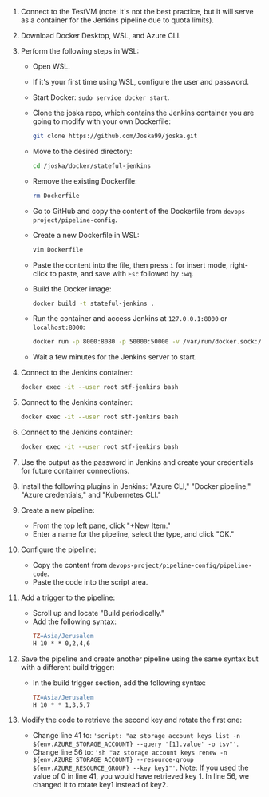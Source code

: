 1. Connect to the TestVM (note: it's not the best practice, but it will serve as a container for the Jenkins pipeline due to quota limits).

2. Download Docker Desktop, WSL, and Azure CLI.

3. Perform the following steps in WSL:
   - Open WSL.
   - If it's your first time using WSL, configure the user and password.
   - Start Docker: `sudo service docker start`.
   - Clone the joska repo, which contains the Jenkins container you are going to modify with your own Dockerfile:
     ```bash
     git clone https://github.com/Joska99/joska.git
     ```
   - Move to the desired directory:
     ```bash
     cd /joska/docker/stateful-jenkins
     ```
   - Remove the existing Dockerfile:
     ```bash
     rm Dockerfile
     ```
   - Go to GitHub and copy the content of the Dockerfile from `devops-project/pipeline-config`.

   - Create a new Dockerfile in WSL:
     ```bash
     vim Dockerfile
     ```

   - Paste the content into the file, then press `i` for insert mode, right-click to paste, and save with `Esc` followed by `:wq`.

   - Build the Docker image:
     ```bash
     docker build -t stateful-jenkins .
     ```

   - Run the container and access Jenkins at `127.0.0.1:8000` or `localhost:8000`:
     ```bash
     docker run -p 8000:8080 -p 50000:50000 -v /var/run/docker.sock:/var/run/docker.sock -d --name stf-jenkins --restart=on-failure -t stateful-jenkins
     ```

   - Wait a few minutes for the Jenkins server to start.

4. Connect to the Jenkins container:
   ```bash
   docker exec -it --user root stf-jenkins bash
   
5. Connect to the Jenkins container: 
   ```bash 
   docker exec -it --user root stf-jenkins bash
   
 6. Connect to the Jenkins container:
    ```bash
    docker exec -it --user root stf-jenkins bash
7. Use the output as the password in Jenkins and create your credentials for future container connections.

8. Install the following plugins in Jenkins: "Azure CLI," "Docker pipeline," "Azure credentials," and "Kubernetes CLI."

9. Create a new pipeline:
   - From the top left pane, click "+New Item."
   - Enter a name for the pipeline, select the type, and click "OK."

10. Configure the pipeline:
    - Copy the content from `devops-project/pipeline-config/pipeline-code`.
    - Paste the code into the script area.

11. Add a trigger to the pipeline:
    - Scroll up and locate "Build periodically."
    - Add the following syntax:
        ```makefile
        TZ=Asia/Jerusalem
        H 10 * * 0,2,4,6
        ```

12. Save the pipeline and create another pipeline using the same syntax but with a different build trigger:
    - In the build trigger section, add the following syntax:
        ```makefile
        TZ=Asia/Jerusalem
        H 10 * * 1,3,5,7
        ```

13. Modify the code to retrieve the second key and rotate the first one:
    - Change line 41 to: `'script: "az storage account keys list -n ${env.AZURE_STORAGE_ACCOUNT} --query '[1].value' -o tsv"'`.
    - Change line 56 to: `'sh "az storage account keys renew -n ${env.AZURE_STORAGE_ACCOUNT} --resource-group ${env.AZURE_RESOURCE_GROUP} --key key1"'`.
      Note: If you used the value of 0 in line 41, you would have retrieved key 1. In line 56, we changed it to rotate key1 instead of key2.
